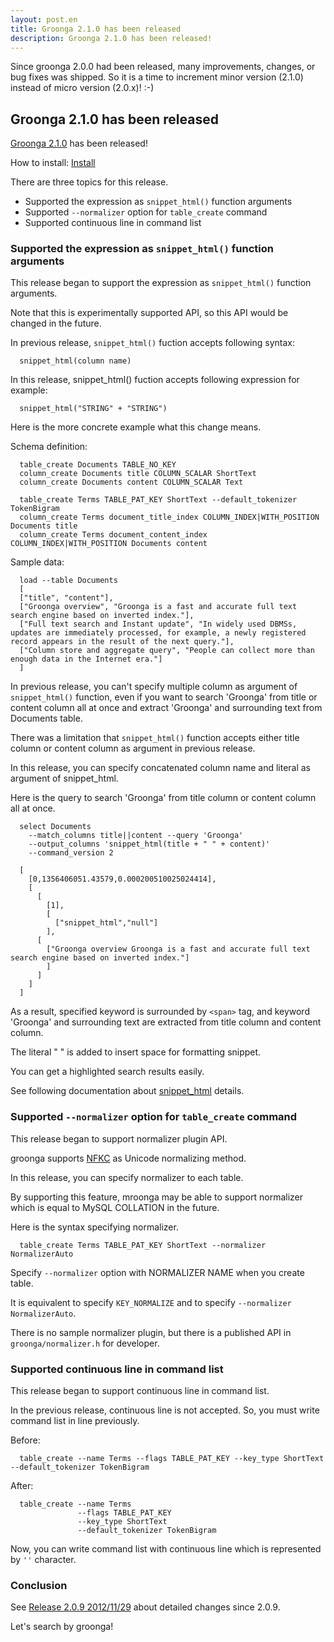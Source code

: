 ```yaml
---
layout: post.en
title: Groonga 2.1.0 has been released
description: Groonga 2.1.0 has been released!
---
```


Since groonga 2.0.0 had been released, many improvements, changes, or
bug fixes was shipped. So it is a time to increment minor version
(2.1.0) instead of micro version (2.0.x)! :-)

Groonga 2.1.0 has been released
-------------------------------

[Groonga 2.1.0](/docs/news.html#release-2-1-0) has been released!

How to install: [Install](/docs/install.html)

There are three topics for this release.

-   Supported the expression as `snippet_html()` function arguments
-   Supported `--normalizer` option for `table_create` command
-   Supported continuous line in command list

### Supported the expression as `snippet_html()` function arguments

This release began to support the expression as `snippet_html()`
function arguments.

Note that this is experimentally supported API, so this API would be
changed in the future.

In previous release, `snippet_html()` fuction accepts following syntax:

      snippet_html(column name)

In this release, snippet_html() fuction accepts following expression
for example:

      snippet_html("STRING" + "STRING")

Here is the more concrete example what this change means.

Schema definition:

      table_create Documents TABLE_NO_KEY
      column_create Documents title COLUMN_SCALAR ShortText
      column_create Documents content COLUMN_SCALAR Text

      table_create Terms TABLE_PAT_KEY ShortText --default_tokenizer TokenBigram
      column_create Terms document_title_index COLUMN_INDEX|WITH_POSITION Documents title
      column_create Terms document_content_index COLUMN_INDEX|WITH_POSITION Documents content

Sample data:

      load --table Documents
      [
      ["title", "content"],
      ["Groonga overview", "Groonga is a fast and accurate full text search engine based on inverted index."],
      ["Full text search and Instant update", "In widely used DBMSs, updates are immediately processed, for example, a newly registered record appears in the result of the next query."],
      ["Column store and aggregate query", "People can collect more than enough data in the Internet era."]
      ]

In previous release, you can't specify multiple column as argument of
`snippet_html()` function, even if you want to search 'Groonga' from
title or content column all at once and extract 'Groonga' and
surrounding text from Documents table.

There was a limitation that `snippet_html()` function accepts either
title column or content column as argument in previous release.

In this release, you can specify concatenated column name and literal as
argument of snippet_html.

Here is the query to search 'Groonga' from title column or content
column all at once.

      select Documents 
        --match_columns title||content --query 'Groonga' 
        --output_columns 'snippet_html(title + " " + content)' 
        --command_version 2

      [
        [0,1356406051.43579,0.000200510025024414],
        [
          [
            [1],
            [
              ["snippet_html","null"]
            ],
          [
            ["Groonga overview Groonga is a fast and accurate full text search engine based on inverted index."]
            ]
          ]
        ]
      ]

As a result, specified keyword is surrounded by `<span>` tag, and
keyword 'Groonga' and surrounding text are extracted from title column
and content column.

The literal " " is added to insert space for formatting snippet.

You can get a highlighted search results easily.

See following documentation about
[snippet_html](http://groonga.org/docs/reference/functions/snippet_html.html)
details.

### Supported `--normalizer` option for `table_create` command

This release began to support normalizer plugin API.

groonga supports [NFKC](http://www.unicode.org/reports/tr15/) as Unicode
normalizing method.

In this release, you can specify normalizer to each table.

By supporting this feature, mroonga may be able to support normalizer
which is equal to MySQL COLLATION in the future.

Here is the syntax specifying normalizer.

      table_create Terms TABLE_PAT_KEY ShortText --normalizer NormalizerAuto

Specify `--normalizer` option with NORMALIZER NAME when you create
table.

It is equivalent to specify `KEY_NORMALIZE` and to specify
`--normalizer NormalizerAuto`.

There is no sample normalizer plugin, but there is a published API in
`groonga/normalizer.h` for developer.

### Supported continuous line in command list

This release began to support continuous line in command list.

In the previous release, continuous line is not accepted. So, you must
write command list in line previously.

Before:

      table_create --name Terms --flags TABLE_PAT_KEY --key_type ShortText --default_tokenizer TokenBigram

After:

      table_create --name Terms 
                   --flags TABLE_PAT_KEY 
                   --key_type ShortText 
                   --default_tokenizer TokenBigram

Now, you can write command list with continuous line which is
represented by `''` character.

### Conclusion

See [Release 2.0.9 2012/11/29](/docs/news.html#release-2-0-9) about
detailed changes since 2.0.9.

Let's search by groonga!
